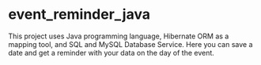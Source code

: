 # event_reminder_java
This project uses Java programming language, Hibernate ORM as a mapping tool, and SQL and MySQL Database Service.
Here you can save a date and get a reminder with your data on the day of the event.

